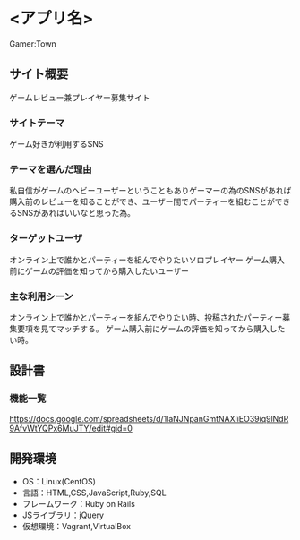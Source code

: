 # <アプリ名>
Gamer:Town
## サイト概要
ゲームレビュー兼プレイヤー募集サイト

### サイトテーマ
ゲーム好きが利用するSNS

### テーマを選んだ理由
私自信がゲームのヘビーユーザーということもありゲーマーの為のSNSがあれば購入前のレビューを知ることができ、ユーザー間でパーティーを組むことができるSNSがあればいいなと思った為。

### ターゲットユーザ
オンライン上で誰かとパーティーを組んでやりたいソロプレイヤー
ゲーム購入前にゲームの評価を知ってから購入したいユーザー

### 主な利用シーン
オンライン上で誰かとパーティーを組んでやりたい時、投稿されたパーティー募集要項を見てマッチする。
ゲーム購入前にゲームの評価を知ってから購入したい時。

## 設計書

### 機能一覧
https://docs.google.com/spreadsheets/d/1laNJNpanGmtNAXliEO39iq9lNdR9AfvWtYQPx6MuJTY/edit#gid=0

## 開発環境
- OS：Linux(CentOS)
- 言語：HTML,CSS,JavaScript,Ruby,SQL
- フレームワーク：Ruby on Rails
- JSライブラリ：jQuery
- 仮想環境：Vagrant,VirtualBox